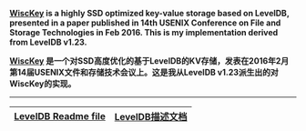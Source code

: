 **[WiscKey](https://www.usenix.org/conference/fast16/technical-sessions/presentation/lu) is a highly SSD optimized key-value storage based on LevelDB, presented in a paper published in 14th USENIX Conference on File and Storage Technologies in Feb 2016. This is my implementation derived from LevelDB v1.23.**

**[WiscKey](https://www.usenix.org/conference/fast16/technical-sessions/presentation/lu) 是一个对SSD高度优化的基于LevelDB的KV存储，发表在2016年2月第14届USENIX文件和存储技术会议上。这是我从LevelDB v1.23派生出的对WiscKey的实现。** 

---

| [LevelDB Readme file](./LevelDB_README.md)| [LevelDB描述文档](./LevelDB_README.md)|
| :----| ----:|
